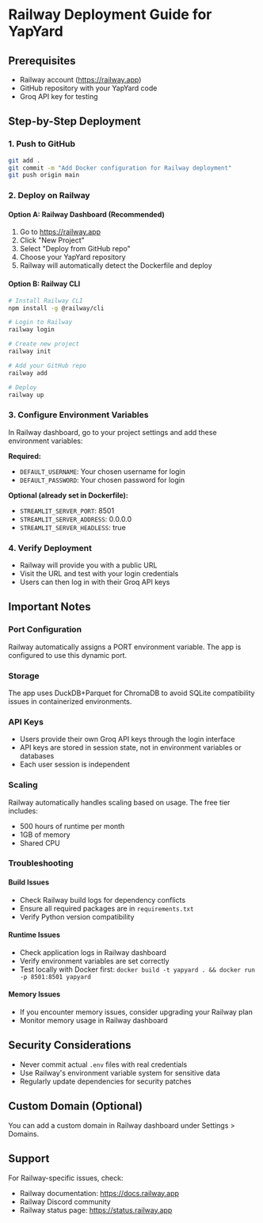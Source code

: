 # Railway Deployment Guide for YapYard

## Prerequisites
- Railway account (https://railway.app)
- GitHub repository with your YapYard code
- Groq API key for testing

## Step-by-Step Deployment

### 1. Push to GitHub
```bash
git add .
git commit -m "Add Docker configuration for Railway deployment"
git push origin main
```

### 2. Deploy on Railway

#### Option A: Railway Dashboard (Recommended)
1. Go to https://railway.app
2. Click "New Project"
3. Select "Deploy from GitHub repo"
4. Choose your YapYard repository
5. Railway will automatically detect the Dockerfile and deploy

#### Option B: Railway CLI
```bash
# Install Railway CLI
npm install -g @railway/cli

# Login to Railway
railway login

# Create new project
railway init

# Add your GitHub repo
railway add

# Deploy
railway up
```

### 3. Configure Environment Variables
In Railway dashboard, go to your project settings and add these environment variables:

**Required:**
- `DEFAULT_USERNAME`: Your chosen username for login
- `DEFAULT_PASSWORD`: Your chosen password for login

**Optional (already set in Dockerfile):**
- `STREAMLIT_SERVER_PORT`: 8501
- `STREAMLIT_SERVER_ADDRESS`: 0.0.0.0
- `STREAMLIT_SERVER_HEADLESS`: true

### 4. Verify Deployment
- Railway will provide you with a public URL
- Visit the URL and test with your login credentials
- Users can then log in with their Groq API keys

## Important Notes

### Port Configuration
Railway automatically assigns a PORT environment variable. The app is configured to use this dynamic port.

### Storage
The app uses DuckDB+Parquet for ChromaDB to avoid SQLite compatibility issues in containerized environments.

### API Keys
- Users provide their own Groq API keys through the login interface
- API keys are stored in session state, not in environment variables or databases
- Each user session is independent

### Scaling
Railway automatically handles scaling based on usage. The free tier includes:
- 500 hours of runtime per month
- 1GB of memory
- Shared CPU

### Troubleshooting

#### Build Issues
- Check Railway build logs for dependency conflicts
- Ensure all required packages are in `requirements.txt`
- Verify Python version compatibility

#### Runtime Issues
- Check application logs in Railway dashboard
- Verify environment variables are set correctly
- Test locally with Docker first: `docker build -t yapyard . && docker run -p 8501:8501 yapyard`

#### Memory Issues
- If you encounter memory issues, consider upgrading your Railway plan
- Monitor memory usage in Railway dashboard

## Security Considerations
- Never commit actual `.env` files with real credentials
- Use Railway's environment variable system for sensitive data
- Regularly update dependencies for security patches

## Custom Domain (Optional)
You can add a custom domain in Railway dashboard under Settings > Domains.

## Support
For Railway-specific issues, check:
- Railway documentation: https://docs.railway.app
- Railway Discord community
- Railway status page: https://status.railway.app